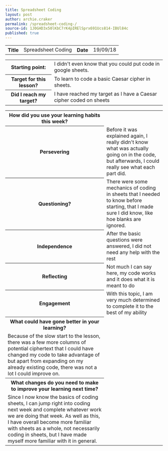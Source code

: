 ```yaml
---
title: Spreadsheet Coding 
layout: post
author: archie.craker
permalink: /spreadsheet-coding-/
source-id: 1J0GHD3x50lKbC7rK4pIRElSprx691Ucs814-IBUl84c
published: true
---
```

<table>
  <tr>
    <th>Title</th>
    <td>Spreadsheet Coding</td>
    <th>Date</th>
    <td>19/09/18</td>
  </tr>
</table>


<table>
  <tr>
    <th>Starting point:</th>
    <td>I didn't even know that you could put code in google sheets.</td>
  </tr>
  <tr>
    <th>Target for this lesson?</th>
    <td>To learn to code a basic Caesar cipher in sheets.</td>
  </tr>
  <tr>
    <th>Did I reach my target? </th>
    <td>I have reached my target as I have a Caesar cipher coded on sheets</td>
  </tr>
</table>


<table>
  <tr>
    <th>How did you use your learning habits this week?</th>
  </tr>
  <tr>
    <th>Persevering</th>
    <td>Before it was explained again, I really didn't know what was actually going on in the code, but afterwards, I could really see what each part did.</td>
  </tr>
  <tr>
    <th>Questioning?</th>
    <td>There were some mechanics of coding in sheets that I needed to know before starting, that I made sure I did know, like hoe blanks are ignored.</td>
  </tr>
  <tr>
    <th>Independence</th>
    <td>After the basic questions were answered, I did not need any help with the rest</td>
  </tr>
  <tr>
    <th>Reflecting</th>
    <td>Not much I can say here, my code works and it does what it is meant to do</td>
  </tr>
  <tr>
    <th>Engagement</th>
    <td>With this topic, I am very much determined to complete it to the best of my ability</td>
  </tr>
  <tr>
    <th>What could have gone better in your learning?</th>
    <td></td>
  </tr>
  <tr>
    <td>Because of the slow start to the lesson, there was a few more columns of potential ciphertext that I could have changed my code to take advantage of  but apart from expanding on my already existing code, there was not a lot I could improve on.</td>
  </tr>
  <tr>
    <th>What changes do you need to make to improve your learning next time?</th>
  </tr>
  <tr>
    <td>Since I now know the basics of coding sheets, I can jump right into coding next week and complete whatever work we are doing that week. As well as this, I have overall become more familiar with sheets as a whole, not necessarily coding in sheets, but I have made myself more familiar with it in general.</td>
  </tr>
</table>


